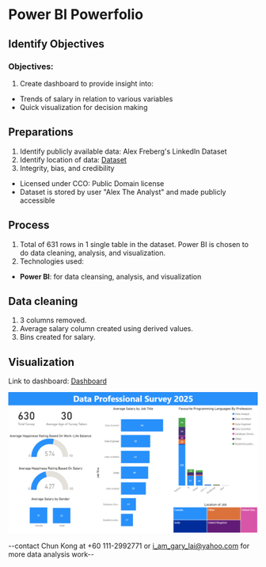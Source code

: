 # Power BI Powerfolio
## Identify Objectives
### Objectives:
1) Create dashboard to provide insight into:
-  Trends of salary in relation to various variables
-  Quick visualization for decision making

## Preparations
1)  Identify publicly available data: Alex Freberg's LinkedIn Dataset
2)  Identify location of data: [Dataset](https://github.com/AlexTheAnalyst/Power-BI/blob/main/Power%20BI%20-%20Final%20Project.xlsx)
3)  Integrity, bias, and credibility
-   Licensed under CCO: Public Domain license
-   Dataset is stored by user "Alex The Analyst" and made publicly accessible


## Process
1)  Total of 631 rows in 1 single table in the dataset. Power BI is chosen to do data cleaning, analysis, and visualization.
2)  Technologies used:
-   **Power BI**: for data cleansing, analysis, and visualization

## Data cleaning
1)  3 columns removed.
2)  Average salary column created using derived values.
3)  Bins created for salary.

## Visualization
Link to dashboard: [Dashboard](https://github.com/ChunKong99/PowerBI_Portfolio/blob/main/dashboard/PowerBI_Portfolio.pbix)

![dashboard](images/Dashboard_images.png)  


--contact Chun Kong at +60 111-2992771 or i_am_gary_lai@yahoo.com for more data analysis work--
